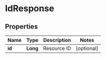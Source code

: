 
# IdResponse

## Properties
Name | Type | Description | Notes
------------ | ------------- | ------------- | -------------
**id** | **Long** | Resource ID |  [optional]



